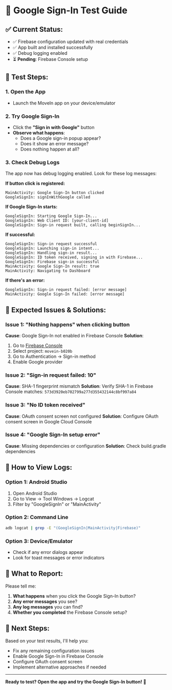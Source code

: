 # 🧪 Google Sign-In Test Guide

## ✅ **Current Status:**
- ✅ Firebase configuration updated with real credentials
- ✅ App built and installed successfully
- ✅ Debug logging enabled
- ⏳ **Pending**: Firebase Console setup

## 🎯 **Test Steps:**

### **1. Open the App**
- Launch the MoveIn app on your device/emulator

### **2. Try Google Sign-In**
- Click the **"Sign in with Google"** button
- **Observe what happens**:
  - Does a Google sign-in popup appear?
  - Does it show an error message?
  - Does nothing happen at all?

### **3. Check Debug Logs**
The app now has debug logging enabled. Look for these log messages:

**If button click is registered:**
```
MainActivity: Google Sign-In button clicked
GoogleSignIn: signInWithGoogle called
```

**If Google Sign-In starts:**
```
GoogleSignIn: Starting Google Sign-In...
GoogleSignIn: Web Client ID: [your-client-id]
GoogleSignIn: Sign-in request built, calling beginSignIn...
```

**If successful:**
```
GoogleSignIn: Sign-in request successful
GoogleSignIn: Launching sign-in intent...
GoogleSignIn: Handling sign-in result...
GoogleSignIn: ID token received, signing in with Firebase...
GoogleSignIn: Firebase sign-in successful
MainActivity: Google Sign-In result: true
MainActivity: Navigating to Dashboard
```

**If there's an error:**
```
GoogleSignIn: Sign-in request failed: [error message]
MainActivity: Google Sign-In failed: [error message]
```

## 🚨 **Expected Issues & Solutions:**

### **Issue 1: "Nothing happens" when clicking button**
**Cause**: Google Sign-In not enabled in Firebase Console
**Solution**: 
1. Go to [Firebase Console](https://console.firebase.google.com/)
2. Select project: `movein-b020b`
3. Go to Authentication → Sign-in method
4. Enable Google provider

### **Issue 2: "Sign-in request failed: 10"**
**Cause**: SHA-1 fingerprint mismatch
**Solution**: Verify SHA-1 in Firebase Console matches: `573d3920eb702799a277d355432144c8bf997a84`

### **Issue 3: "No ID token received"**
**Cause**: OAuth consent screen not configured
**Solution**: Configure OAuth consent screen in Google Cloud Console

### **Issue 4: "Google Sign-In setup error"**
**Cause**: Missing dependencies or configuration
**Solution**: Check build.gradle dependencies

## 📱 **How to View Logs:**

### **Option 1: Android Studio**
1. Open Android Studio
2. Go to View → Tool Windows → Logcat
3. Filter by "GoogleSignIn" or "MainActivity"

### **Option 2: Command Line**
```bash
adb logcat | grep -E "(GoogleSignIn|MainActivity|Firebase)"
```

### **Option 3: Device/Emulator**
- Check if any error dialogs appear
- Look for toast messages or error indicators

## 🎯 **What to Report:**

Please tell me:
1. **What happens** when you click the Google Sign-In button?
2. **Any error messages** you see?
3. **Any log messages** you can find?
4. **Whether you completed** the Firebase Console setup?

## 🚀 **Next Steps:**

Based on your test results, I'll help you:
- Fix any remaining configuration issues
- Enable Google Sign-In in Firebase Console
- Configure OAuth consent screen
- Implement alternative approaches if needed

---

**Ready to test? Open the app and try the Google Sign-In button!** 🧪


